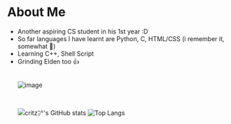 # About Me
<ul>
  <li> Another aspiring CS student in his 1st year :D </li>
  <li> So far languages I have learnt are Python, C, HTML/CSS (i remember it, somewhat 🗿) </li>
  <li> Learning C++, Shell Script</li>
  <li> Grinding Elden too 👍 </li>
<br>
  
  ![image](https://user-images.githubusercontent.com/71426002/213919721-b19a7c1c-8fbb-4b8c-a4d6-cc47fd048609.png)

</br>

![critz㌹'s GitHub stats](https://github-readme-stats.vercel.app/api?username=swapnil-panigrahi&show_icons=true&theme=yeblu)
![Top Langs](https://github-readme-stats.vercel.app/api/top-langs/?username=swapnil-panigrahi&show_icons=true&theme=yeblu)
